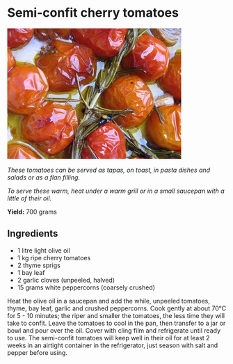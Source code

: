 # Semi-confit cherry tomatoes

![Semi-confit cherry tomatoes](resources/Tomates-confit.jpg)

*These tomatoes can be served as tapas, on toast, in pasta dishes and salads or as a flan filling.*

*To serve these warm, heat under a warm grill or in a small saucepan with a little of their oil.*

**Yield:** 700 grams

## Ingredients
- 1 litre light olive oil
- 1 kg ripe cherry tomatoes
- 2 thyme sprigs
- 1 bay leaf
- 2 garlic cloves (unpeeled, halved)
- 15 grams white peppercorns (coarsely crushed)

Heat the olive oil in a saucepan and add the while, unpeeled tomatoes, thyme, bay leaf, garlic and crushed peppercorns.
Cook gently at about 70°C for 5 - 10 minutes; the riper and smaller the tomatoes, the less time they will take to confit.
Leave the tomatoes to cool in the pan, then transfer to a jar or bowl and pour over the oil.
Cover with cling film and refrigerate until ready to use.
The semi-confit tomatoes will keep well in their oil for at least 2 weeks in an airtight container in the refrigerator, just season with salt and pepper before using.